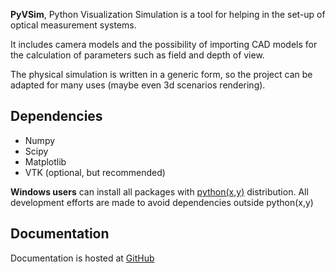 **PyVSim**, Python Visualization Simulation is a tool for helping in the set-up of optical measurement systems.

It includes camera models and the possibility of importing CAD models for the calculation of parameters such as field and depth of view.

The physical simulation is written in a generic form, so the project can be adapted for many uses (maybe even 3d scenarios rendering).


## Dependencies ##
  * Numpy
  * Scipy
  * Matplotlib
  * VTK (optional, but recommended)

**Windows users** can install all packages with [python(x,y)](http://code.google.com/p/pythonxy/) distribution. All development efforts are made to avoid dependencies
outside python(x,y)

## Documentation ##
Documentation is hosted at [GitHub](http://rmaiko.github.io/pyvsimdoc/)